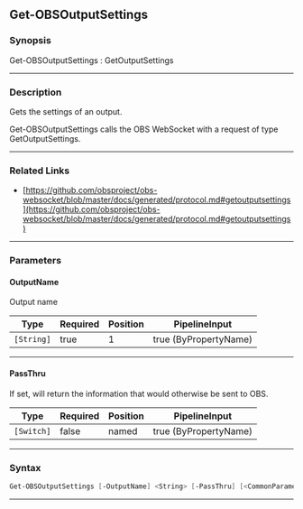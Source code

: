 Get-OBSOutputSettings
---------------------
### Synopsis
Get-OBSOutputSettings : GetOutputSettings

---
### Description

Gets the settings of an output.


Get-OBSOutputSettings calls the OBS WebSocket with a request of type GetOutputSettings.

---
### Related Links
* [https://github.com/obsproject/obs-websocket/blob/master/docs/generated/protocol.md#getoutputsettings](https://github.com/obsproject/obs-websocket/blob/master/docs/generated/protocol.md#getoutputsettings)



---
### Parameters
#### **OutputName**

Output name






|Type      |Required|Position|PipelineInput        |
|----------|--------|--------|---------------------|
|`[String]`|true    |1       |true (ByPropertyName)|



---
#### **PassThru**

If set, will return the information that would otherwise be sent to OBS.






|Type      |Required|Position|PipelineInput        |
|----------|--------|--------|---------------------|
|`[Switch]`|false   |named   |true (ByPropertyName)|



---
### Syntax
```PowerShell
Get-OBSOutputSettings [-OutputName] <String> [-PassThru] [<CommonParameters>]
```
---
